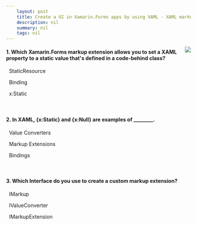 ```yaml
---
    layout: post
    title: Create a UI in Xamarin.Forms apps by using XAML - XAML markup extensions
    description: nil
    summary: nil
    tags: nil
---
```



 <a target="_blank" href="https://docs.microsoft.com/en-us/learn/modules/create-ui-in-xamarin-forms-apps-with-xaml/6-xaml-markup-extensions/"><i class="fas fa-external-link-alt"></i> </a>
 <img align="right" src="https://docs.microsoft.com/en-us/learn/achievements/xamarin/create-ui-in-xamarin-forms-apps-with-xaml-badge.svg">
####  1. Which Xamarin.Forms markup extension allows you to set a XAML property to a static value that's defined in a code-behind class?


<i class='far fa-square'></i> &nbsp;&nbsp;StaticResource

<i class='far fa-square'></i> &nbsp;&nbsp;Binding

<i class='fas fa-check-square' style='color: Dodgerblue;'></i> &nbsp;&nbsp;x:Static
<br />
<br />
<br />

####  2. In XAML, {x:Static} and {x:Null} are examples of ________.


<i class='far fa-square'></i> &nbsp;&nbsp;Value Converters

<i class='fas fa-check-square' style='color: Dodgerblue;'></i> &nbsp;&nbsp;Markup Extensions

<i class='far fa-square'></i> &nbsp;&nbsp;Bindings
<br />
<br />
<br />

####  3. Which Interface do you use to create a custom markup extension?


<i class='far fa-square'></i> &nbsp;&nbsp;IMarkup

<i class='far fa-square'></i> &nbsp;&nbsp;IValueConverter

<i class='fas fa-check-square' style='color: Dodgerblue;'></i> &nbsp;&nbsp;IMarkupExtension
<br />
<br />
<br />
